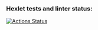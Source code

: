### Hexlet tests and linter status:
[![Actions Status](https://github.com/burko-ra/php-project-lvl1/workflows/hexlet-check/badge.svg)](https://github.com/burko-ra/php-project-lvl1/actions)